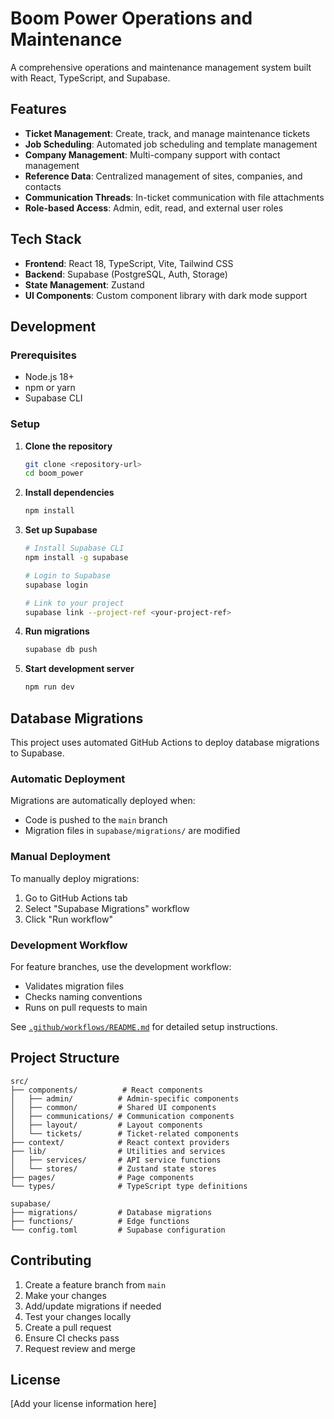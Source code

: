 # Boom Power Operations and Maintenance

A comprehensive operations and maintenance management system built with React, TypeScript, and Supabase.

## Features

- **Ticket Management**: Create, track, and manage maintenance tickets
- **Job Scheduling**: Automated job scheduling and template management
- **Company Management**: Multi-company support with contact management
- **Reference Data**: Centralized management of sites, companies, and contacts
- **Communication Threads**: In-ticket communication with file attachments
- **Role-based Access**: Admin, edit, read, and external user roles

## Tech Stack

- **Frontend**: React 18, TypeScript, Vite, Tailwind CSS
- **Backend**: Supabase (PostgreSQL, Auth, Storage)
- **State Management**: Zustand
- **UI Components**: Custom component library with dark mode support

## Development

### Prerequisites

- Node.js 18+
- npm or yarn
- Supabase CLI

### Setup

1. **Clone the repository**
   ```bash
   git clone <repository-url>
   cd boom_power
   ```

2. **Install dependencies**
   ```bash
   npm install
   ```

3. **Set up Supabase**
   ```bash
   # Install Supabase CLI
   npm install -g supabase
   
   # Login to Supabase
   supabase login
   
   # Link to your project
   supabase link --project-ref <your-project-ref>
   ```

4. **Run migrations**
   ```bash
   supabase db push
   ```

5. **Start development server**
   ```bash
   npm run dev
   ```

## Database Migrations

This project uses automated GitHub Actions to deploy database migrations to Supabase.

### Automatic Deployment

Migrations are automatically deployed when:
- Code is pushed to the `main` branch
- Migration files in `supabase/migrations/` are modified

### Manual Deployment

To manually deploy migrations:
1. Go to GitHub Actions tab
2. Select "Supabase Migrations" workflow
3. Click "Run workflow"

### Development Workflow

For feature branches, use the development workflow:
- Validates migration files
- Checks naming conventions
- Runs on pull requests to main

See [`.github/workflows/README.md`](.github/workflows/README.md) for detailed setup instructions.

## Project Structure

```
src/
├── components/          # React components
│   ├── admin/          # Admin-specific components
│   ├── common/         # Shared UI components
│   ├── communications/ # Communication components
│   ├── layout/         # Layout components
│   └── tickets/        # Ticket-related components
├── context/            # React context providers
├── lib/                # Utilities and services
│   ├── services/       # API service functions
│   └── stores/         # Zustand state stores
├── pages/              # Page components
└── types/              # TypeScript type definitions

supabase/
├── migrations/         # Database migrations
├── functions/          # Edge functions
└── config.toml         # Supabase configuration
```

## Contributing

1. Create a feature branch from `main`
2. Make your changes
3. Add/update migrations if needed
4. Test your changes locally
5. Create a pull request
6. Ensure CI checks pass
7. Request review and merge

## License

[Add your license information here]
